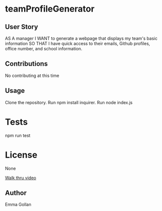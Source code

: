 # teamProfileGenerator

## User Story
AS A manager
I WANT to generate a webpage that displays my team's basic information
SO THAT I have quick access to their emails, Github profiles, office number, and school information.

## Contributions
No contributing at this time

## Usage
Clone the repository. Run npm install inquirer. Run node index.js

# Tests
npm run test

# License
None

[Walk thru video]()

## Author
Emma Gollan